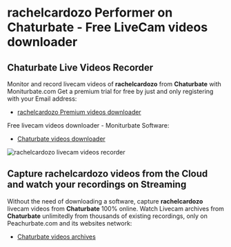 # rachelcardozo Performer on Chaturbate - Free LiveCam videos downloader

## Chaturbate Live Videos Recorder

Monitor and record livecam videos of **rachelcardozo** from **Chaturbate** with Moniturbate.com
Get a premium trial for free by just and only registering with your Email address:
* [rachelcardozo Premium videos downloader](https://moniturbate.com/request-demo-licence-key.html)

Free livecam videos downloader - Moniturbate Software:
* [Chaturbate videos downloader](https://moniturbate.com/moniturbate-download-software.html)

![rachelcardozo livecam videos recorder](https://peachurnet.com/templates/moniturbate-software.png)


## Capture rachelcardozo videos from the Cloud and watch your recordings on Streaming

Without the need of downloading a software, capture **rachelcardozo** livecam videos from **Chaturbate** 100% online.
Watch Livecam archives from **Chaturbate** unlimitedly from thousands of existing recordings, only on Peachurbate.com and its websites network:
* [Chaturbate videos archives](https://peachurnet.com/)